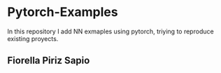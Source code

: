 # Pytorch-Examples
In this repository I add NN exmaples using pytorch, triying to reproduce existing proyects.

## Fiorella Piriz Sapio
